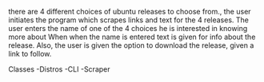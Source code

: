 there are 4 different choices of ubuntu releases to choose from.,
the user initiates the program which scrapes links and text for the 4 releases.
The user enters the name of one of the 4 choices he is interested in knowing more about
When when the name is entered text is given for info about the release.
Also, the user is given the option to download the release, given a link to follow.

Classes 
-Distros
-CLI 
-Scraper